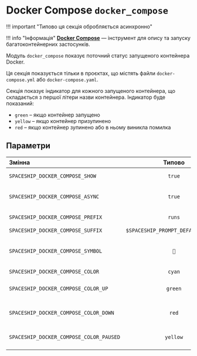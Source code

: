# Docker Compose `docker_compose`

!!! important "Типово ця секція обробляється асинхронно"

!!! info "Інформація"
    [**Docker Compose**](https://docs.docker.com/compose/) — інструмент для опису та запуску багатоконтейнерних застосунків.

Модуль `docker_compose` показує поточний статус запущеного контейнера Docker.

Ця секція показується тільки в проєктах, що містять файли `docker-compose.yml` або `docker-compose.yaml`.

Секція показує індикатор для кожного запущеного контейнера, що складається з першої літери назви контейнера. Індикатор буде показаний:

* `green` – якщо контейнер запущено
* `yellow` – якщо контейнер призупинено
* `red` – якщо контейнер зупинено або в ньому виникла помилка

## Параметри

| Змінна                                  |               Типово               | Опис                                     |
|:--------------------------------------- |:----------------------------------:| ---------------------------------------- |
| `SPACESHIP_DOCKER_COMPOSE_SHOW`         |               `true`               | Показати секцію                          |
| `SPACESHIP_DOCKER_COMPOSE_ASYNC`        |               `true`               | Обробляти секцію асинхронно              |
| `SPACESHIP_DOCKER_COMPOSE_PREFIX`       |               `runs`               | Section's prefix                         |
| `SPACESHIP_DOCKER_COMPOSE_SUFFIX`       | `$SPACESHIP_PROMPT_DEFAULT_SUFFIX` | Суфікс секції                            |
| `SPACESHIP_DOCKER_COMPOSE_SYMBOL`       |                `🐙`                 | Символ, що показується на початку секції |
| `SPACESHIP_DOCKER_COMPOSE_COLOR`        |               `cyan`               | Колір секції                             |
| `SPACESHIP_DOCKER_COMPOSE_COLOR_UP`     |              `green`               | Колір для запущених контейнерів          |
| `SPACESHIP_DOCKER_COMPOSE_COLOR_DOWN`   |               `red`                | Колір для зупинених контейнерів          |
| `SPACESHIP_DOCKER_COMPOSE_COLOR_PAUSED` |              `yellow`              | Колір для призупинених контейнерів       |
